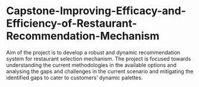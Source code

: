 # Capstone-Improving-Efficacy-and-Efficiency-of-Restaurant-Recommendation-Mechanism
Aim of the project is to develop a robust and dynamic recommendation system for restaurant selection mechanism.  The project is focused towards understanding the current methodologies in the available options and analysing the gaps and challenges in the current scenario and mitigating the identified gaps to cater to customers’ dynamic palettes.
